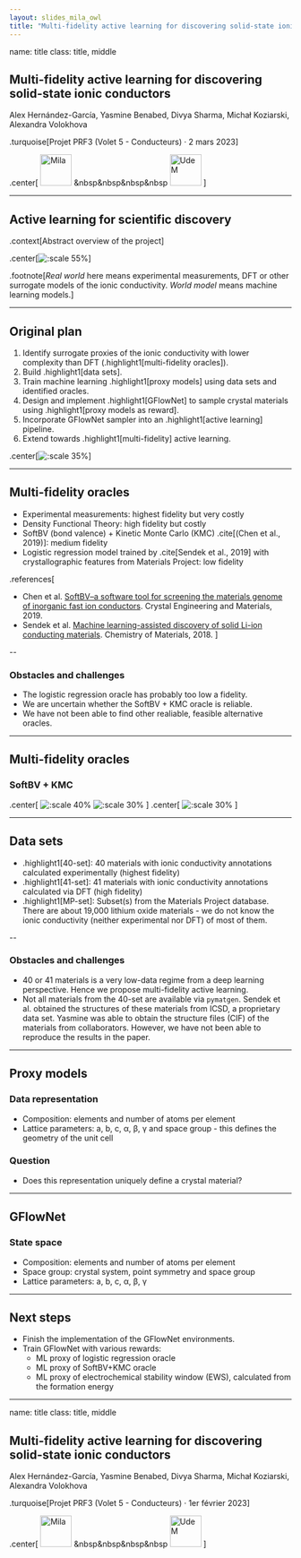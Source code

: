 ```yaml
---
layout: slides_mila_owl
title: "Multi-fidelity active learning for discovering solid-state ionic conductors"
---
```


name: title
class: title, middle

## Multi-fidelity active learning for discovering solid-state ionic conductors

Alex Hernández-García, Yasmine Benabed, Divya Sharma, Michał Koziarski, Alexandra Volokhova

.turquoise[Projet PRF3 (Volet 5 - Conducteurs) · 2 mars 2023]

.center[
<a href="https://mila.quebec/"><img src="../assets/images/slides/logos/mila-beige.png" alt="Mila" style="height: 4em"></a>
&nbsp&nbsp&nbsp&nbsp
<a href="https://www.umontreal.ca/"><img src="../assets/images/slides/logos/udem-white.png" alt="UdeM" style="height: 4em"></a>
]

---

## Active learning for scientific discovery

.context[Abstract overview of the project]

.center[![:scale 55%](../assets/images/slides/materials/activelearning_agentgfn.png)]

.footnote[_Real world_ here means experimental measurements, DFT or other surrogate models of the ionic conductivity. _World model_ means machine learning models.] 

---

## Original plan

1. Identify surrogate proxies of the ionic conductivity with lower complexity than DFT (.highlight1[multi-fidelity oracles]).
2. Build .highlight1[data sets].
3. Train machine learning .highlight1[proxy models] using data sets and identified oracles.
4. Design and implement .highlight1[GFlowNet] to sample crystal materials using .highlight1[proxy models as reward].
5. Incorporate GFlowNet sampler into an .highlight1[active learning] pipeline.
6. Extend towards .highlight1[multi-fidelity] active learning.

.center[![:scale 35%](../assets/images/slides/materials/activelearning_agentgfn.png)]

---

## Multi-fidelity oracles

* Experimental measurements: highest fidelity but very costly 
* Density Functional Theory: high fidelity but costly 
* SoftBV (bond valence) + Kinetic Monte Carlo (KMC) .cite[(Chen et al., 2019)]: medium fidelity 
* Logistic regression model trained by .cite[Sendek et al., 2019] with crystallographic features from Materials Project: low fidelity


.references[
* Chen et al. [SoftBV–a software tool for screening the materials genome of inorganic fast ion conductors](https://onlinelibrary.wiley.com/doi/abs/10.1107/S2052520618015718). Crystal Engineering and Materials, 2019.
* Sendek et al. [Machine learning-assisted discovery of solid Li-ion conducting materials](https://pubs.acs.org/doi/10.1021/acs.chemmater.8b03272?ref=vi_machine-learning-materials-science). Chemistry of Materials, 2018.
]

--

### Obstacles and challenges

* The logistic regression oracle has probably too low a fidelity.
* We are uncertain whether the SoftBV + KMC oracle is reliable.
* We have not been able to find other realiable, feasible alternative oracles.

---

## Multi-fidelity oracles
### SoftBV + KMC

.center[
![:scale 40%](../assets/images/slides/materials/softbv_kmc.png)
![:scale 30%](../assets/images/slides/materials/softbv_kmc_vs_true.png)
]
.center[
![:scale 30%](../assets/images/slides/materials/softbv_kmc_temp.png)
]


---

## Data sets

* .highlight1[40-set]: 40 materials with ionic conductivity annotations calculated experimentally (highest fidelity)
* .highlight1[41-set]: 41 materials with ionic conductivity annotations calculated via DFT (high fidelity)
* .highlight1[MP-set]: Subset(s) from the Materials Project database. There are about 19,000 lithium oxide materials - we do not know the ionic conductivity (neither experimental nor DFT) of most of them.

--

### Obstacles and challenges

* 40 or 41 materials is a very low-data regime from a deep learning perspective. Hence we propose multi-fidelity active learning.
* Not all materials from the 40-set are available via `pymatgen`. Sendek et al. obtained the structures of these materials from ICSD, a proprietary data set. Yasmine was able to obtain the structure files (CIF) of the materials from collaborators. However, we have not been able to reproduce the results in the paper.

---

## Proxy models

### Data representation

* Composition: elements and number of atoms per element
* Lattice parameters: a, b, c, α, β, γ and space group - this defines the geometry of the unit cell

### Question

* Does this representation uniquely define a crystal material?

---

## GFlowNet

### State space

* Composition: elements and number of atoms per element
* Space group: crystal system, point symmetry and space group
* Lattice parameters: a, b, c, α, β, γ

---

## Next steps

* Finish the implementation of the GFlowNet environments.
* Train GFlowNet with various rewards:
    * ML proxy of logistic regression oracle
    * ML proxy of SoftBV+KMC oracle
    * ML proxy of electrochemical stability window (EWS), calculated from the formation energy

---

name: title
class: title, middle

## Multi-fidelity active learning for discovering solid-state ionic conductors

Alex Hernández-García, Yasmine Benabed, Divya Sharma, Michał Koziarski, Alexandra Volokhova

.turquoise[Projet PRF3 (Volet 5 - Conducteurs) · 1er février 2023]

.center[
<a href="https://mila.quebec/"><img src="../assets/images/slides/logos/mila-beige.png" alt="Mila" style="height: 4em"></a>
&nbsp&nbsp&nbsp&nbsp
<a href="https://www.umontreal.ca/"><img src="../assets/images/slides/logos/udem-white.png" alt="UdeM" style="height: 4em"></a>
]

